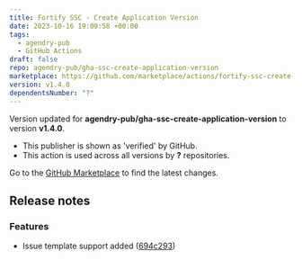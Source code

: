 ```yaml
---
title: Fortify SSC - Create Application Version
date: 2023-10-16 19:00:58 +00:00
tags:
  - agendry-pub
  - GitHub Actions
draft: false
repo: agendry-pub/gha-ssc-create-application-version
marketplace: https://github.com/marketplace/actions/fortify-ssc-create-application-version
version: v1.4.0
dependentsNumber: "?"
---
```



Version updated for **agendry-pub/gha-ssc-create-application-version** to version **v1.4.0**.
- This publisher is shown as 'verified' by GitHub.
- This action is used across all versions by **?** repositories.

Go to the [GitHub Marketplace](https://github.com/marketplace/actions/fortify-ssc-create-application-version) to find the latest changes.

## Release notes



### Features

* Issue template support added ([694c293](https://www.github.com/agendry-pub/gha-ssc-create-application-version/commit/694c293286d70017cff9e8f5a107b27ed31326ae))

